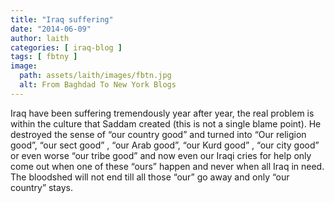 ```yaml
---
title: "Iraq suffering"
date: "2014-06-09"
author: laith
categories: [ iraq-blog ]
tags: [ fbtny ]
image:
  path: assets/laith/images/fbtn.jpg
  alt: From Baghdad To New York Blogs
---
```


Iraq have been suffering tremendously year after year, the real problem is within the culture that Saddam created (this is not a single blame point). He destroyed the sense of “our country good” and turned into “Our religion good”, “our sect good” , “our Arab good”, “our Kurd good” , “our city good” or even worse “our tribe good” and now even our Iraqi cries for help only come out when one of these “ours” happen and never when all Iraq in need. The bloodshed will not end till all those “our” go away and only “our country” stays.

